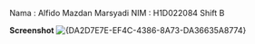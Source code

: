 Nama : Alfido Mazdan Marsyadi
NIM  : H1D022084
Shift B

**Screenshot**
![{DA2D7E7E-EF4C-4386-8A73-DA36635A8774}](https://github.com/user-attachments/assets/148aa131-2db0-4d06-9ff0-0aa7b5db7004)
